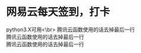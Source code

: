 网易云每天签到，打卡  
==========
python3.X可用<\br>
    腾讯云函数使用的话去掉最后一行  
    腾讯云函数使用的话去掉最后一行  
    腾讯云函数使用的话去掉最后一行  

